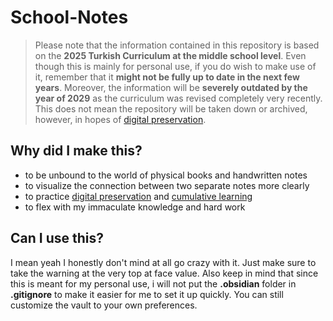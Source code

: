# School-Notes
> Please note that the information contained in this repository is based on the **2025 Turkish Curriculum at the middle school level**. Even though this is mainly for personal use, if you do wish to make use of it, remember that it **might not be fully up to date in the next few years**. Moreover, the information will be **severely outdated by the year of 2029** as the curriculum was revised completely very recently. This does not mean the repository will be taken down or archived, however, in hopes of [digital preservation](https://en.wikipedia.org/wiki/Digital_preservation).

## Why did I make this?
- to be unbound to the world of physical books and handwritten notes
- to visualize the connection between two separate notes more clearly
- to practice [digital preservation](https://en.wikipedia.org/wiki/Digital_preservation) and [cumulative learning](https://en.wikipedia.org/wiki/Cumulative_learning)
- to flex with my immaculate knowledge and hard work

## Can I use this?
I mean yeah I honestly don't mind at all go crazy with it. Just make sure to take the warning at the very top at face value. Also keep in mind that since this is meant for my personal use, i will not put the **.obsidian** folder in **.gitignore** to make it easier for me to set it up quickly. You can still customize the vault to your own preferences.
